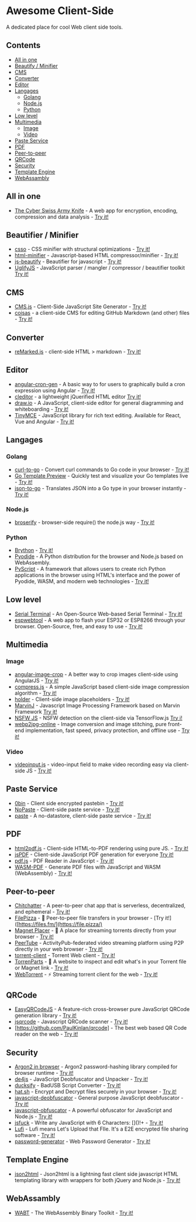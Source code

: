 # Awesome Client-Side
A dedicated place for cool Web client side tools.

## Contents

 * [All in one](#all-in-one)
 * [Beautify / Minifier](#beautify--minifier)
 * [CMS](#cms)
 * [Converter](#converter)
 * [Editor](#editor)
 * [Langages](#langages)
    * [Golang](#golang)
    * [Node.js](#nodejs)
    * [Python](#python)
 * [Low level](#low-level)
 * [Multimedia](#multimedia)
    * [Image](#image)
    * [Video](#video)
 * [Paste Service](#paste-service)
 * [PDF](#pdf)
 * [Peer-to-peer](#peer-to-peer)
 * [QRCode](#qrcode)
 * [Security](#security)
 * [Template Engine](#template-engine)
 * [WebAssambly](#webassambly)

## All in one

 * [The Cyber Swiss Army Knife](https://github.com/gchq/CyberChef) - A web app for encryption, encoding, compression and data analysis - [Try it!](https://gchq.github.io/CyberChef/)

## Beautifier / Minifier

 * [csso](https://github.com/css/csso) - CSS minifier with structural optimizations - [Try it!](https://css.github.io/csso/csso.html)
 * [html-minifier](https://github.com/kangax/html-minifier) - Javascript-based HTML compressor/minifier - [Try it!](https://kangax.github.io/html-minifier/)
 * [js-beautify](https://github.com/beautify-web/js-beautify) - Beautifier for javascript - [Try it!](https://beautifier.io/)
 * [UglifyJS](https://github.com/mishoo/UglifyJS) - JavaScript parser / mangler / compressor / beautifier toolkit [Try it!](https://lisperator.net/uglifyjs/)

## CMS

 * [CMS.js](https://github.com/chrisdiana/cms.js) - Client-Side JavaScript Site Generator - [Try it!](http://chrisdiana.github.io/cms.js/demo/)
 * [coisas](https://github.com/fiatjaf/coisas) - a client-side CMS for editing GitHub Markdown (and other) files - [Try it!](https://coisas.fiatjaf.com/)

## Converter

 * [reMarked.js](https://github.com/leeoniya/reMarked.js) - client-side HTML > markdown - [Try it!](http://leeoniya.github.io/reMarked.js/)

## Editor

 * [angular-cron-gen](https://github.com/vincentjames501/angular-cron-gen) - A basic way to for users to graphically build a cron expression using Angular - [Try it!](https://github.com/vincentjames501/angular-cron-gen)
 * [cleditor](https://github.com/cleditor/cleditor) - a lightweight jQuerified HTML editor [Try it!](https://premiumsoftware.net/cleditor/)
 * [draw.io](https://github.com/jgraph/drawio) - A JavaScript, client-side editor for general diagramming and whiteboarding - [Try it!](https://app.diagrams.net/)
 * [TinyMCE](https://github.com/tinymce/tinymce) - JavaScript library for rich text editing. Available for React, Vue and Angular - [Try it!](https://www.tiny.cloud/docs/tinymce/6/premium-full-featured/)


## Langages

### Golang

* [curl-to-go](https://github.com/mholt/curl-to-go) - Convert curl commands to Go code in your browser - [Try it!](https://mholt.github.io/curl-to-go/)
* [Go Template Preview](https://gotemplate.io/) - Quickly test and visualize your Go templates live - [Try it!](https://pyodide.org/en/stable/console.html) 
* [json-to-go](https://github.com/mholt/json-to-go) - Translates JSON into a Go type in your browser instantly - [Try it!](https://mholt.github.io/json-to-go/)

### Node.js

 * [broserify](https://github.com/browserify/browserify) - browser-side require() the node.js way - [Try it!]([https://browserify.org/](https://browserify.org/demos.html))

### Python

 * [Brython](https://github.com/brython-dev/brython) - [Try it!](https://brython.info/tests/console.html?lang=en)
 * [Pyodide](https://github.com/pyodide/pyodide) - A Python distribution for the browser and Node.js based on WebAssembly.
 * [PyScript](https://github.com/pyscript/pyscript) - A framework that allows users to create rich Python applications in the browser using HTML's interface and the power of Pyodide, WASM, and modern web technologies - [Try it!](https://pyscript.net/examples/)

## Low level

* [Serial Terminal](https://github.com/SpacehuhnTech/serialterminal) - An Open-Source Web-based Serial Terminal - [Try it!](https://serial.huhn.me/)
* [espwebtool](https://github.com/spacehuhntech/espwebtool) - A web app to flash your ESP32 or ESP8266 through your browser. Open-Source, free, and easy to use - [Try it!](https://esp.huhn.me/)

## Multimedia

### Image

 * [angular-image-crop](https://github.com/andyshora/angular-image-crop) - A better way to crop images client-side using AngularJS - [Try it!](https://jsbin.com/fovovu/1/edit?js,output)
 * [compress.js](https://github.com/alextanhongpin/compress.js) - A simple JavaScript based client-side image compression algorithm - [Try it!](https://practical-easley-4e78c7.netlify.app/)
 * [holder](https://github.com/imsky/holder) - Client-side image placeholders - [Try it!](http://holderjs.com/)
 * [MarvinJ](https://github.com/gabrielarchanjo/marvinj) - Javascript Image Processing Framework based on Marvin Framework [Try it!](https://www.marvinj.org/en/examples/processingBeforeUpload.html)
 * [NSFW JS](https://github.com/infinitered/nsfwjs) - NSFW detection on the client-side via TensorFlow.js [Try i!](https://nsfwjs.com/)
 * [webp2jpg-online](https://github.com/renzhezhilu/webp2jpg-online) - Image conversion and image stitching, pure front-end implementation, fast speed, privacy protection, and offline use - [Try it!](https://imagestool.com/webp2jpg-online/)

### Video

 * [videoinput.js](https://github.com/wgryc/video-input-js) - video-input field to make video recording easy via client-side JS - [Try it!](https://phaseai.com/resources/video-input-form-js-demo)

## Paste Service

 * [0bin](https://github.com/Tygs/0bin) - Client side encrypted pastebin - [Try it!](https://0bin.net/)
 * [NoPaste](https://github.com/bokub/nopaste) - Client-side paste service - [Try it!](https://nopaste.ml/)
 * [paste](https://github.com/topaz/paste) - A no-datastore, client-side paste service - [Try it!](https://topaz.github.io/paste/)

## PDF

 * [html2pdf.js](https://github.com/eKoopmans/html2pdf.js) - Client-side HTML-to-PDF rendering using pure JS. - [Try it!](https://jsfiddle.net/eKoopmans/z1rupL4c/)
 * [jsPDF](https://github.com/parallax/jsPDF) - Client-side JavaScript PDF generation for everyone [Try it!](https://parall.ax/products/jspdf)
 * [pdf.js](https://github.com/mozilla/pdf.js) - PDF Reader in JavaScript - [Try it!](https://mozilla.github.io/pdf.js/web/viewer.html)
 * [WASM-PDF](https://github.com/jussiniinikoski/wasm-pdf) - Generate PDF files with JavaScript and WASM (WebAssembly) - [Try it!](https://jussiniinikoski.github.io/wasm-pdf-demo/example2.html)

## Peer-to-peer

 * [Chitchatter](https://github.com/jeremyckahn/chitchatter) - A peer-to-peer chat app that is serverless, decentralized, and ephemeral - [Try it!](https://chitchatter.im/)
 * [FilePizza](https://github.com/kern/filepizza) - 🍕 Peer-to-peer file transfers in your browser - [Try it!]([https://files.fm/](https://file.pizza/)
 * [Magnet Placer](https://ferrolho.github.io/magnet-player/) - 🎥 A place for streaming torrents directly from your browser - [Try it!](https://ferrolho.github.io/magnet-player/)
 * [PeerTube](https://github.com/Chocobozzz/PeerTube) - ActivityPub-federated video streaming platform using P2P directly in your web browser - [Try it!](https://joinpeertube.org/browse-content)
 * [torrent-client](https://github.com/ThaUnknown/pwa-haven/tree/main/torrent-client) - Torrent Web client - [Try it!](https://haven.pages.dev/torrent-client/public/)
 * [TorrenParts](https://github.com/leoherzog/TorrentParts) - 📑 A website to inspect and edit what's in your Torrent file or Magnet link - [Try it!](https://torrent.parts/)
 * [WebTorrent](https://github.com/webtorrent/webtorrent) - ⚡️ Streaming torrent client for the web - [Try it!](https://webtorrent.io/)

## QRCode

* [EasyQRCodeJS](https://github.com/ushelp/EasyQRCodeJS) - A feature-rich cross-browser pure JavaScript QRCode generation library - [Try it!](https://www.easyproject.cn/easyqrcodejs/tryit.html)
* [jsqrcode](https://github.com/LazarSoft/jsqrcode) - Javascript QRCode scanner - [Try it!](https://webqr.com/)
* [https://github.com/PaulKinlan/qrcode] - The best web based QR Code reader on the web - [Try it!](https://github.com/PaulKinlan/qrcode)

## Security

* [Argon2 in browser](https://github.com/antelle/argon2-browser) - Argon2 password-hashing library compiled for browser runtime - [Try it!](https://antelle.net/argon2-browser/)
* [de4js](https://lelinhtinh.github.io/de4js/) - JavaScript Deobfuscator and Unpacker - [Try it!](https://github.com/lelinhtinh/de4js)
* [ducksify](https://github.com/spacehuhntech/duckify) - BadUSB Script Converter - [Try it!](https://duckify.huhn.me/)
* [hat.sh](https://github.com/sh-dv/hat.sh) - Encrypt and Decrypt files securely in your browser - [Try it!](https://hat.sh/)
* [javascript-deobfuscator](https://github.com/ben-sb/javascript-deobfuscator) - General purpose JavaScript deobfuscator - [Try it!](https://deobfuscate.io/)
* [javascript-obfuscator](https://github.com/javascript-obfuscator/javascript-obfuscator) - A powerful obfuscator for JavaScript and Node.js - [Try it!](https://obfuscator.io/)
* [jsfuck](https://github.com/aemkei/jsfuck) - Write any JavaScript with 6 Characters: \[\]\(\)!+ - [Try it!](http://www.jsfuck.com/)
* [Lufi](https://github.com/ldidry/lufi) - Lufi means Let's Upload that FIle. It's a E2E encrypted file sharing software - [Try it!](https://demo.lufi.io/)
* [password-generator](https://github.com/michal037/password-generator) - Web Password Generator - [Try it!](https://michal037.github.io/password-generator/)

## Template Engine

 * [json2html](https://github.com/moappi/json2html) - Json2html is a lightning fast client side javascript HTML templating library with wrappers for both jQuery and Node.js - [Try it!](https://www.json2html.com/visualizer/#json-tab)

## WebAssambly

 * [WABT](https://github.com/WebAssembly/wabt) - The WebAssembly Binary Toolkit - [Try it!](https://webassembly.github.io/wabt/demo/)
